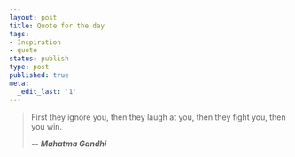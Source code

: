 ```yaml
---
layout: post
title: Quote for the day
tags:
- Inspiration
- quote
status: publish
type: post
published: true
meta:
  _edit_last: '1'
---
```

> First they ignore you, then they laugh at you, then they fight you, then you win.
>
> -- **<cite>Mahatma Gandhi</cite>**
